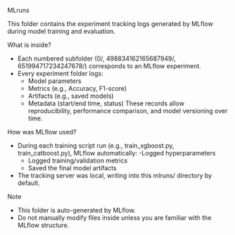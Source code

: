 
 MLruns

This folder contains the experiment tracking logs generated by MLflow during model training and evaluation.

 What is inside?

- Each numbered subfolder (0/, 498834162165687949/, 651994717234247678/) corresponds to an MLflow experiment.
- Every experiment folder logs:
  - Model parameters
  - Metrics (e.g., Accuracy, F1-score)
  - Artifacts (e.g., saved models)
  - Metadata (start/end time, status)
These records allow reproducibility, performance comparison, and model versioning over time.

 How was MLflow used?

- During each training script run (e.g., train_xgboost.py, train_catboost.py), MLflow automatically:
  -Logged hyperparameters
  - Logged training/validation metrics
  - Saved the final model artifacts
- The tracking server was local, writing into this mlruns/ directory by default.

Note

- This folder is auto-generated by MLflow.
- Do not manually modify files inside unless you are familiar with the MLflow structure.
